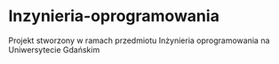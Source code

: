 # Inzynieria-oprogramowania
Projekt stworzony w ramach przedmiotu Inżynieria oprogramowania na Uniwersytecie Gdańskim
